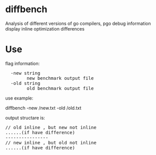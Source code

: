 # diffbench
Analysis of different versions of go compilers, pgo debug information display inline optimization differences

# Use
flag information:
<pre>
  -new string
        new benchmark output file
  -old string
        old benchmark output file
</pre>

use example:

diffbench -new /new.txt -old /old.txt

output structare is:

<pre>
// old inline , but new not inline
......(if have difference)
----------------
// new inline , but old not inline
......(if have difference)
</pre>

